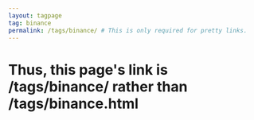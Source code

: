 ```yaml
---
layout: tagpage
tag: binance
permalink: /tags/binance/ # This is only required for pretty links.
---
```


# Thus, this page's link is /tags/binance/ rather than /tags/binance.html